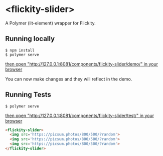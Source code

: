 <!-- [![Published on webcomponents.org](https://img.shields.io/badge/webcomponents.org-published-blue.svg)](https://www.webcomponents.org/element/owner/my-element) -->

# \<flickity-slider\>

A Polymer (lit-element) wrapper for Flickity.

## Running locally

```
$ npm install
$ polymer serve
```

[then open "http://127.0.0.1:8081/components/flickity-slider/demo/" in your browser](http://127.0.0.1:8081/components/flickity-slider/demo/)

You can now make changes and they will reflect in the demo.

## Running Tests

```
$ polymer serve
```

[then open "http://127.0.0.1:8081/components/flickity-slider/test/" in your browser](http://127.0.0.1:8081/components/flickity-slider/test/)

<!--
```
<custom-element-demo>
  <template>
    <link rel='stylesheet' href='./node_modules/flickity/dist/flickity.min.css'>
    <script type='module' src='./flickity-slider.js'></script>
    <next-code-block></next-code-block>
  </template>
</custom-element-demo>
```
-->

```html
<flickity-slider>
  <img src='https://picsum.photos/800/500/?random'>
  <img src='https://picsum.photos/800/500/?random'>
  <img src='https://picsum.photos/800/500/?random'>
</flickity-slider>
```
